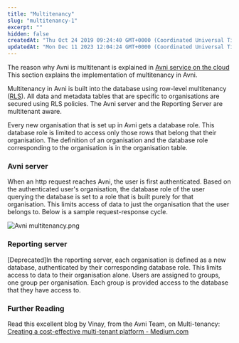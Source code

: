 ```yaml
---
title: "Multitenancy"
slug: "multitenancy-1"
excerpt: ""
hidden: false
createdAt: "Thu Oct 24 2019 09:24:40 GMT+0000 (Coordinated Universal Time)"
updatedAt: "Mon Dec 11 2023 12:04:24 GMT+0000 (Coordinated Universal Time)"
---
```

The reason why Avni is multitenant is explained in [Avni service on the cloud](doc:openchs-service-on-the-cloud)  This section explains the implementation of multitenancy in Avni. 

Multitenancy in Avni is built into the database using row-level multitenancy ([RLS](https://www.postgresql.org/docs/9.5/ddl-rowsecurity.html)). All data and metadata tables that are specific to organisations are secured using RLS policies. The Avni server and the Reporting Server are multitenant aware. 

Every new organisation that is set up in Avni gets a database role. This database role is limited to access only those rows that belong that their organisation. The definition of an organisation and the database role corresponding to the organisation is in the organisation table. 

### Avni server

When an http request reaches Avni, the user is first authenticated. Based on the authenticated user's organisation, the database role of the user querying the database is set to a role that is built purely for that organisation. This limits access of data to just the organisation that the user belongs to. Below is a sample request-response cycle. 

![](https://files.readme.io/2a03d9f-Avni_multitenancy.png "Avni multitenancy.png")

### Reporting server

\[Deprecated]In the reporting server, each organisation is defined as a new database, authenticated by their corresponding database role. This limits access to data to their organisation alone. Users are assigned to groups, one group per organisation. Each group is provided access to the database that they have access to.

### Further Reading

Read this excellent blog by Vinay, from the Avni Team, on Multi-tenancy: [Creating a cost-effective multi-tenant platform - Medium.com](https://medium.com/samanvay-on-tech/creating-a-cost-effective-multi-tenant-platform-24b2ed7d0bad)
